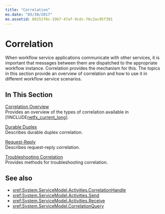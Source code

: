 ```yaml
---
title: "Correlation"
ms.date: "03/30/2017"
ms.assetid: 60151f6c-19b7-47af-9cdc-76c2ac95f301
---
```

# Correlation
When workflow service applications communicate with other services, it is important that messages between them are dispatched to the appropriate workflow instance. Correlation provides the mechanism for this. The topics in this section provide an overview of correlation and how to use it in different workflow service scenarios.  
  
## In This Section  
 [Correlation Overview](correlation-overview.md)  
 Provides an overview of the types of correlation available in [!INCLUDE[netfx_current_long](../../../../includes/netfx-current-long-md.md)].  
  
 [Durable Duplex](durable-duplex-correlation.md)  
 Describes durable duplex correlation.
  
 [Request-Reply](request-reply-correlation.md)  
 Describes request-reply correlation.  
  
 [Troubleshooting Correlation](troubleshooting-correlation.md)  
 Provides methods for troubleshooting correlation.  
  
## See also

- <xref:System.ServiceModel.Activities.CorrelationHandle>
- <xref:System.ServiceModel.Activities.Send>
- <xref:System.ServiceModel.Activities.Receive>
- <xref:System.ServiceModel.CorrelationQuery>
